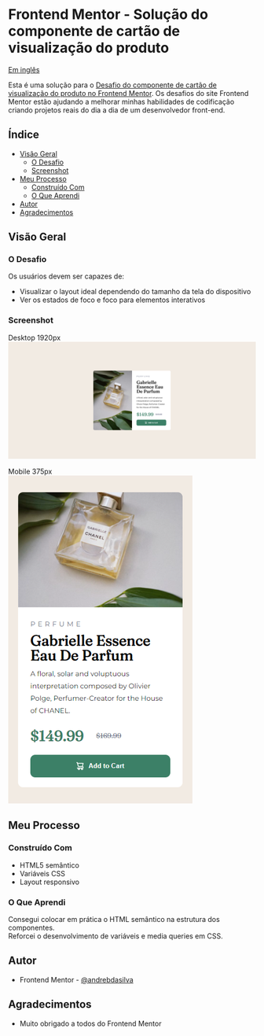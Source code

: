 # Frontend Mentor - Solução do componente de cartão de visualização do produto

<p align="left">
<a href="/README.md">Em inglês</a>   
</p>

Esta é uma solução para o [Desafio do componente de cartão de visualização do produto no Frontend Mentor](https://www.frontendmentor.io/challenges/product-preview-card-component-GO7UmttRfa). Os desafios do site Frontend Mentor estão ajudando a melhorar minhas habilidades de codificação criando projetos reais do dia a dia de um desenvolvedor front-end.

## Índice

- [Visão Geral](#visáo-geral)  
  - [O Desafio](#o-desafio)  
  - [Screenshot](#screenshot)   
- [Meu Processo](#meu-processo)  
  - [Construído Com](#construído-com)  
  - [O Que Aprendi](#o-que-aprendi)
- [Autor](#autor)
- [Agradecimentos](#agradecimentos)

## Visão Geral

### O Desafio

Os usuários devem ser capazes de:
- Visualizar o layout ideal dependendo do tamanho da tela do dispositivo
- Ver os estados de foco e foco para elementos interativos

### Screenshot

Desktop 1920px  
![](/screenshot/screenshot-desktop.png)

Mobile 375px  
![](/screenshot/screenshot-mobile.png)

## Meu Processo

### Construído Com
- HTML5 semântico
- Variáveis CSS
- Layout responsivo

### O Que Aprendi
Consegui colocar em prática o HTML semântico na estrutura dos componentes.  
Reforcei o desenvolvimento de variáveis e media queries em CSS.  

## Autor
- Frontend Mentor - [@andrebdasilva](https://www.frontendmentor.io/profile/andrebdasilva)

## Agradecimentos
- Muito obrigado a todos do Frontend Mentor
